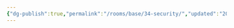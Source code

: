 ```yaml
---
{"dg-publish":true,"permalink":"/rooms/base/34-security/","updated":"2025-04-12T16:07:06.200+01:00"}
---
```


